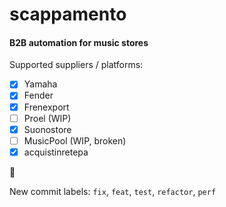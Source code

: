# scappamento
#### B2B automation for music stores

Supported suppliers / platforms:
- [x] Yamaha
- [x] Fender
- [x] Frenexport
- [ ] Proel (WIP)
- [x] Suonostore
- [ ] MusicPool (WIP, broken)
- [x] acquistinretepa

:broccoli:

New commit labels: `fix`, `feat`, `test`, `refactor`, `perf`
